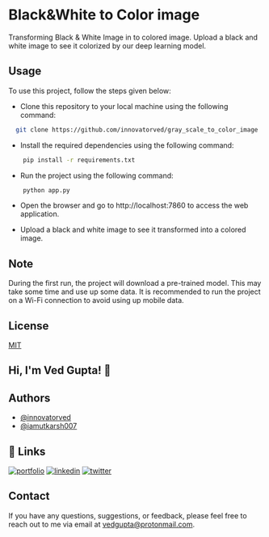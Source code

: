 
# Black&White to Color image
Transforming Black & White Image in to colored image. Upload a black and white image to see it colorized by our deep learning model.

## Usage

To use this project, follow the steps given below:

- Clone this repository to your local machine using the following command:
```bash
  git clone https://github.com/innovatorved/gray_scale_to_color_image
```

- Install the required dependencies using the following command:
```bash
    pip install -r requirements.txt
```

- Run the project using the following command:
```bash
    python app.py
```

- Open the browser and go to http://localhost:7860 to access the web application.

- Upload a black and white image to see it transformed into a colored image.

## Note
During the first run, the project will download a pre-trained model. This may take some time and use up some data. It is recommended to run the project on a Wi-Fi connection to avoid using up mobile data.

## License

[MIT](https://github.com/innovatorved/gray_scale_to_color_image/blob/main/LICENSE)


## Hi, I'm Ved Gupta! 👋


## Authors

- [@innovatorved](https://www.github.com/innovatorved)
- [@iamutkarsh007](https://github.com/iamutkarsh007)


## 🔗 Links
[![portfolio](https://img.shields.io/badge/my_portfolio-000?style=for-the-badge&logo=ko-fi&logoColor=white)](https://nextinnovate.tech/)
[![linkedin](https://img.shields.io/badge/linkedin-0A66C2?style=for-the-badge&logo=linkedin&logoColor=white)](https://www.linkedin.com/in/innovatorved/)
[![twitter](https://img.shields.io/badge/twitter-1DA1F2?style=for-the-badge&logo=twitter&logoColor=white)](https://twitter.com/innovatorved?)


## Contact

If you have any questions, suggestions, or feedback, please feel free to reach out to me via email at vedgupta@protonmail.com.
